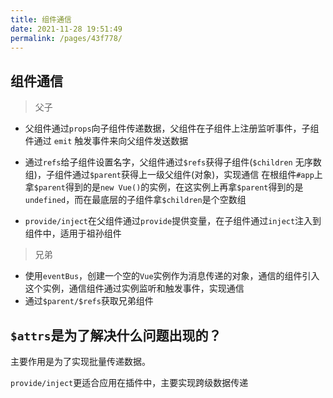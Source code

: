 ```yaml
---
title: 组件通信
date: 2021-11-28 19:51:49
permalink: /pages/43f778/
---
```

## 组件通信

>父子

- 父组件通过`props`向子组件传递数据，父组件在子组件上注册监听事件，子组件通过 `emit` 触发事件来向父组件发送数据

- 通过`refs`给子组件设置名字，父组件通过`$refs`获得子组件(`$children` 无序数组)，子组件通过`$parent`获得上一级父组件(对象)，实现通信 在根组件`#app`上拿`$parent`得到的是`new Vue()`的实例，在这实例上再拿`$parent`得到的是`undefined`，而在最底层的子组件拿`$children`是个空数组

- `provide/inject`在父组件通过`provide`提供变量，在子组件通过`inject`注入到组件中，适用于祖孙组件

>兄弟

- 使用`eventBus`，创建一个空的`Vue`实例作为消息传递的对象，通信的组件引入这个实例，通信组件通过实例监听和触发事件，实现通信
- 通过`$parent/$refs`获取兄弟组件

## `$attrs`是为了解决什么问题出现的？

主要作用是为了实现批量传递数据。

`provide/inject`更适合应用在插件中，主要实现跨级数据传递
